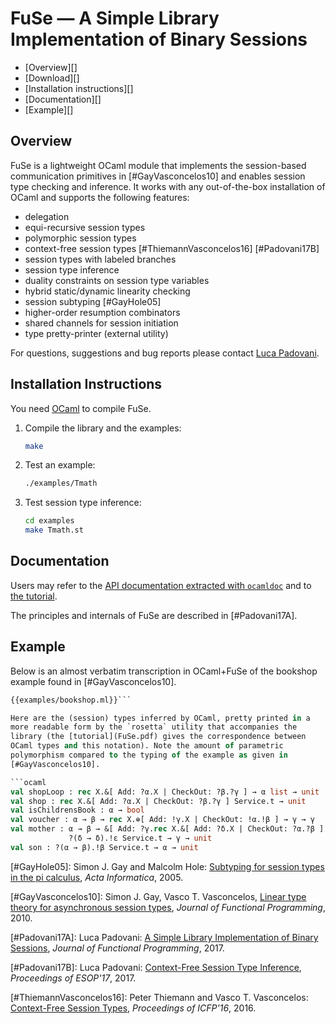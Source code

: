 FuSe — A Simple Library Implementation of Binary Sessions
=========================================================

* [Overview][]
* [Download][]
* [Installation instructions][]
* [Documentation][]
* [Example][]

Overview
--------

FuSe is a lightweight OCaml module that implements the session-based
communication primitives in [#GayVasconcelos10] and enables session
type checking and inference. It works with any out-of-the-box
installation of OCaml and supports the following features:

* delegation
* equi-recursive session types
* polymorphic session types
* context-free session types [#ThiemannVasconcelos16] [#Padovani17B]
* session types with labeled branches
* session type inference
* duality constraints on session type variables
* hybrid static/dynamic linearity checking
* session subtyping [#GayHole05]
* higher-order resumption combinators
* shared channels for session initiation
* type pretty-printer (external utility)

For questions, suggestions and bug reports please contact [Luca
Padovani](http://www.di.unito.it/~padovani/index.html).

Installation Instructions
-------------------------

You need [OCaml](http://www.ocaml.org) to compile FuSe.

1.  Compile the library and the examples:

    ```bash
    make
    ```

2.  Test an example:

    ```bash
    ./examples/Tmath
    ```

3.  Test session type inference:

    ```bash
    cd examples
    make Tmath.st
    ```

Documentation
-------------

Users may refer to the [API documentation extracted with
`ocamldoc`](index.html) and to [the tutorial](FuSe.pdf).

The principles and internals of FuSe are described in [#Padovani17A].

Example
-------

Below is an almost verbatim transcription in OCaml+FuSe of the
bookshop example found in [#GayVasconcelos10].

```ocaml
{{examples/bookshop.ml}}```

Here are the (session) types inferred by OCaml, pretty printed in a
more readable form by the `rosetta` utility that accompanies the
library (the [tutorial](FuSe.pdf) gives the correspondence between
OCaml types and this notation). Note the amount of parametric
polymorphism compared to the typing of the example as given in
[#GayVasconcelos10].

```ocaml
val shopLoop : rec X.&[ Add: ?α.X | CheckOut: ?β.?γ ] → α list → unit
val shop : rec X.&[ Add: ?α.X | CheckOut: ?β.?γ ] Service.t → unit
val isChildrensBook : α → bool
val voucher : α → β → rec X.⊕[ Add: !γ.X | CheckOut: !α.!β ] → γ → γ
val mother : α → β → &[ Add: ?γ.rec X.&[ Add: ?δ.X | CheckOut: ?α.?β ] ] Service.t →
             ?(δ → δ).!ε Service.t → γ → unit
val son : ?(α → β).!β Service.t → α → unit
```

[#GayHole05]: Simon J. Gay and Malcolm Hole: [Subtyping for session
types in the pi
calculus](http://dx.doi.org/10.1007/s00236-005-0177-z), *Acta
Informatica*, 2005.

[#GayVasconcelos10]: Simon J. Gay, Vasco T. Vasconcelos, [Linear type
theory for asynchronous session
types](http://doi.org/10.1017/S0956796809990268), *Journal of
Functional Programming*, 2010.

[#Padovani17A]: Luca Padovani: [A Simple Library Implementation of
Binary Sessions](http://dx.doi.org/10.1017/S0956796816000289),
*Journal of Functional Programming*, 2017.

[#Padovani17B]: Luca Padovani: [Context-Free Session Type
Inference](http://hal.archives-ouvertes.fr/hal-01385258/document),
*Proceedings of ESOP'17*, 2017.

[#ThiemannVasconcelos16]: Peter Thiemann and Vasco T. Vasconcelos:
[Context-Free Session Types](http://doi.org/10.1145/3022670.2951926),
*Proceedings of ICFP'16*, 2016.
